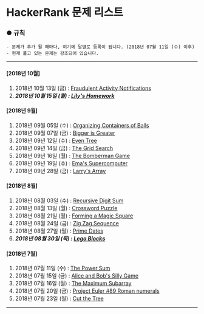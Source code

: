 HackerRank 문제 리스트
============================
### ●  규칙
```
- 문제가 추가 될 때마다, 여기에 달별로 등록이 됩니다. (2018년 07월 11일 (수) 이후)
- 현재 풀고 있는 문제는 강조되어 있습니다.
```
- - - - - - - - - - -
#### [2018년 10월]
1. 2018년 10월 13일 (금) : [Fraudulent Activity Notifications](https://www.hackerrank.com/challenges/fraudulent-activity-notifications/problem "https://www.hackerrank.com/challenges/fraudulent-activity-notifications/problem")
2. ***2018년 10월 15일 (월) : [Lily's Homework](https://www.hackerrank.com/challenges/lilys-homework/problem "https://www.hackerrank.com/challenges/lilys-homework/problem")***

#### [2018년 9월]
1. 2018년 09월 05일 (수) : [Organizing Containers of Balls](https://www.hackerrank.com/challenges/organizing-containers-of-balls/problem "https://www.hackerrank.com/challenges/organizing-containers-of-balls/problem")
2. 2018년 09월 07일 (금) : [Bigger is Greater](https://www.hackerrank.com/challenges/bigger-is-greater/problem "https://www.hackerrank.com/challenges/bigger-is-greater/problem")
3. 2018년 09년 12일 (수) : [Even Tree](https://www.hackerrank.com/challenges/even-tree/problem?h_r=internal-search "https://www.hackerrank.com/challenges/even-tree/problem?h_r=internal-search")
3. 2018년 09년 14일 (금) : [The Grid Search](https://www.hackerrank.com/challenges/the-grid-search/problem "https://www.hackerrank.com/challenges/the-grid-search/problem")
4. 2018년 09년 16일 (월) : [The Bomberman Game](https://www.hackerrank.com/challenges/bomber-man/problem "https://www.hackerrank.com/challenges/bomber-man/problem")
5. 2018년 09년 19일 (수) : [Ema's Supercomputer](https://www.hackerrank.com/challenges/two-pluses/problem "https://www.hackerrank.com/challenges/two-pluses/problem")
5. 2018년 09년 28일 (금) : [Larry's Array](https://www.hackerrank.com/challenges/larrys-array/problem "https://www.hackerrank.com/challenges/larrys-array/problem")

#### [2018년 8월]
1. 2018년 08월 03일 (수) : [Recursive Digit Sum](https://www.hackerrank.com/challenges/recursive-digit-sum/problem "https://www.hackerrank.com/challenges/recursive-digit-sum/problem")
2. 2018년 08월 13일 (월) : [Crossword Puzzle](https://www.hackerrank.com/challenges/crossword-puzzle/problem?h_r=internal-search "https://www.hackerrank.com/challenges/crossword-puzzle/problem?h_r=internal-search")
3. 2018년 08월 21일 (월) : [Forming a Magic Square](https://www.hackerrank.com/challenges/magic-square-forming/problem?h_r=internal-search "https://www.hackerrank.com/challenges/magic-square-forming/problem?h_r=internal-search")
4. 2018년 08월 24일 (금) : [Zig Zag Sequence](https://www.hackerrank.com/challenges/zig-zag-sequence/problem "https://www.hackerrank.com/challenges/zig-zag-sequence/problem")
5. 2018년 08월 27일 (월) : [Prime Dates](https://www.hackerrank.com/challenges/prime-date/problem "https://www.hackerrank.com/challenges/prime-date/problem")
6. ***2018년 08월 30일 (목) : [Lego Blocks](https://www.hackerrank.com/challenges/lego-blocks/problem?h_r=internal-search "https://www.hackerrank.com/challenges/lego-blocks/problem?h_r=internal-search")***

#### [2018년 7월]
1. 2018년 07월 11일 (수) : [The Power Sum](https://www.hackerrank.com/challenges/the-power-sum/problem "https://www.hackerrank.com/challenges/the-power-sum/problem")  
2. 2018년 07월 15일 (금) : [Alice and Bob's Silly Game](https://www.hackerrank.com/challenges/alice-and-bobs-silly-game/problem "https://www.hackerrank.com/challenges/alice-and-bobs-silly-game/problem")  
3. 2018년 07월 16일 (월) : [The Maximum Subarray](https://www.hackerrank.com/challenges/maxsubarray/problem "https://www.hackerrank.com/challenges/maxsubarray/problem")
4. 2018년 07월 20일 (금) : [Project Euler #89 Roman numerals](https://www.hackerrank.com/contests/projecteuler/challenges/euler089 "https://www.hackerrank.com/contests/projecteuler/challenges/euler089")
5. 2018년 07월 23일 (월) : [Cut the Tree](https://www.hackerrank.com/challenges/cut-the-tree/problem "https://www.hackerrank.com/challenges/cut-the-tree/problem")
- - - - - - - - - -
